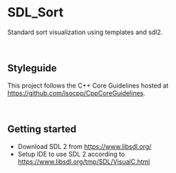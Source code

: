 # SDL_Sort
Standard sort visualization using templates and sdl2.

<br>

## Styleguide

This project follows the C++ Core Guidelines hosted at https://github.com/isocpp/CppCoreGuidelines.

<br>

## Getting started

- Download SDL 2 from https://www.libsdl.org/
- Setup IDE to use SDL 2 according to https://www.libsdl.org/tmp/SDL/VisualC.html

